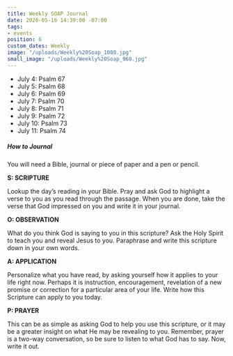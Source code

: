 ```yaml
---
title: Weekly SOAP Journal
date: 2020-05-16 14:39:00 -07:00
tags:
- events
position: 6
custom_dates: Weekly
image: "/uploads/Weekly%20Soap_1080.jpg"
small_image: "/uploads/Weekly%20Soap_960.jpg"
---
```


* July 4: Psalm 67
* July 5: Psalm 68
* July 6: Psalm 69 
* July 7: Psalm 70
* July 8: Psalm 71
* July 9: Psalm 72
* July 10: Psalm 73
* July 11: Psalm 74

##### How to Journal

You will need a Bible, journal or piece of paper and a pen or pencil.

**S: SCRIPTURE**

Lookup the day’s reading in your Bible. Pray and ask God to highlight a verse to you as you read through the passage. When you are done, take the verse that God impressed on you and write it in your journal.

**O: OBSERVATION**

What do you think God is saying to you in this scripture? Ask the Holy Spirit to teach you and reveal Jesus to you. Paraphrase and write this scripture down in your own words.

**A: APPLICATION**

Personalize what you have read, by asking yourself how it applies to your life right now. Perhaps it is instruction, encouragement, revelation of a new promise or correction for a particular area of your life. Write how this Scripture can apply to you today.

**P: PRAYER**

This can be as simple as asking God to help you use this scripture, or it may be a greater insight on what He may be revealing to you. Remember, prayer is a two-way conversation, so be sure to listen to what God has to say. Now, write it out.